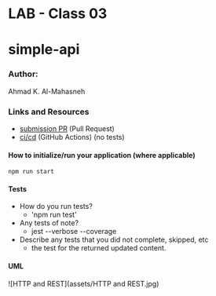 # LAB - Class 03

# simple-api

### Author: 
Ahmad K. Al-Mahasneh 

### Links and Resources

- [submission PR](https://github.com/401-advanced-javascript-AhmadK/simple-api/pull/1) (Pull Request)
- [ci/cd](https://github.com/401-advanced-javascript-AhmadK/simple-api/actions) (GitHub Actions) (no tests)

#### How to initialize/run your application (where applicable)

  `npm run start`

#### Tests

- How do you run tests?
     - 'npm run test'
- Any tests of note?
     - jest --verbose --coverage
- Describe any tests that you did not complete, skipped, etc
     - the test for the returned updated content. 

#### UML
![HTTP and REST](assets/HTTP and REST.jpg)